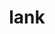 ---
category: 4-letters
denotation: null
name: lank
reference_link: https://www.etymonline.com/word/lank
root_language: null
root_name: null
title: lank
type: free
word_sums:
- respelling: lank
  sum: 'Lank + '
---